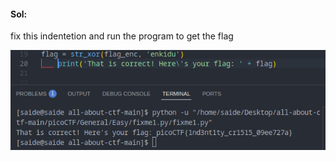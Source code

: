 #### Sol:

fix this indentetion and run the program to get the flag





![1746023947130](image/README/1746023947130.png)
